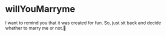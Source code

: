 # willYouMarryme

I want to remind you that it was created for fun.
So, just sit back and decide whether to marry me or not.👀
